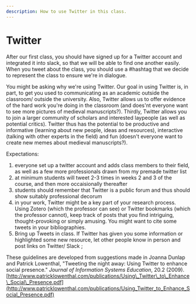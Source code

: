 ```yaml
---
description: How to use Twitter in this class.
---
```


# Twitter

After our first class, you should have signed up for a Twitter account and integrated it into slack, so that we will be able to find one another easily. When you tweet about the class, you should use a \#hashtag that we decide to represent the class to ensure we're in dialogue. 

You might be asking why we're using Twitter. Our goal in using Twitter is, in part, to get you used to communicating as an academic outside the classroom/ outside the university. Also, Twitter allows us to offer evidence of the hard work you're doing in the classroom \(and does'nt everyone want to see more pictures of medieval manuscripts?\). Thirdly, Twitter allows you to join a larger community of scholars and interested laypeople \(as well as potential critics\). Twitter thus has the potential to be productive and informative \(learning about new people, ideas and resources\), interactive \(talking with other experts in the field\) and fun \(doesn't everyone want to create new memes about medieval manuscripts?\). 

Expectations: 

1. everyone set up a twitter account and adds class members to their field, as well as a few more professionals drawn from my premade twitter list
2. at minimum students will tweet 2-3 times in weeks 2 and 3 of the course, and then more occaisionally thereafter
3. students should remember that Twitter is a public forum and thus should show suitably professional decorum
4. in your work, Twitter might be a key part of your research process. Using Zotero \(which the professor can see\) or Twitter bookmarks \(which the professor cannot\), keep track of posts that you find intriguing, thought-provoking or simply amusing. You might want to cite some tweets in your bibliographies.
5. Bring up Tweets in class. If Twitter has given you some information or highlighted some new resource, let other people know in person and post links on Twitter/ Slack ;

These guidelines are developed from suggestions made in Joanna Dunlap and Patrick Lowenthal, "Tweeting the night away: Using Twitter to enhance social presence." _Journal of Information Systems Education_, 20.2 \(2009\). [http://www.patricklowenthal.com/publications/Using\_Twitter\_to\_Enhance\_Social\_Presence.pdf](http://www.patricklowenthal.com/publications/Using_Twitter_to_Enhance_Social_Presence.pdf) 

